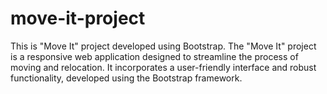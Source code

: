 # move-it-project
This is "Move It" project developed using Bootstrap.  The "Move It" project is a responsive web application designed to streamline the process of moving and relocation. It incorporates a user-friendly interface and robust functionality, developed using the Bootstrap framework. 
